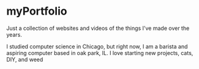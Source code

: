 # myPortfolio
Just a collection of websites and videos of the things I've made over the years.

I studied computer science in Chicago, but right now, I am a barista and aspiring computer based in oak park, IL.
I love starting new projects, cats, DIY, and weed
